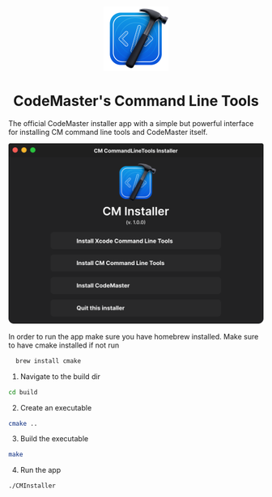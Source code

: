 <p align="center">
  <img src="https://github.com/CodeMasterApp/CodeMaster/blob/main/CodeMaster/CodeMaster/Assets.xcassets/AppIcon.appiconset/Flare.png" alt="Logo" height="128">
  <h1 align="center">CodeMaster's Command Line Tools</h1>
</p>

The official CodeMaster installer app with a simple but powerful interface for installing CM command line tools and CodeMaster itself.

<img width="800" alignment="center" alt="github-banner" src="img/Window.svg">

In order to run the app make sure you have homebrew installed.
Make sure to have cmake installed if not run
```sh
  brew install cmake
```

1. Navigate to the build dir
```sh
cd build
```
2. Create an executable
```sh
cmake ..
```
3. Build the executable
```sh
make
```
4. Run the app
```sh
./CMInstaller
```

